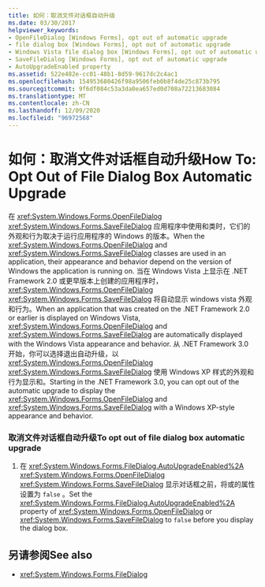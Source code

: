 ```yaml
---
title: 如何：取消文件对话框自动升级
ms.date: 03/30/2017
helpviewer_keywords:
- OpenFileDialog [Windows Forms], opt out of automatic upgrade
- file dialog box [Windows Forms], opt out of automatic upgrade
- Windows Vista file dialog box [Windows Forms], opt out of automatic upgrade
- SaveFileDialog [Windows Forms], opt out of automatic upgrade
- AutoUpgradeEnabled property
ms.assetid: 522e482e-cc01-48b1-8d59-9617dc2c4ac1
ms.openlocfilehash: 154953680426f98a9506feb0b8f4de25c873b795
ms.sourcegitcommit: 9f6df084c53a3da0ea657ed0d708a72213683084
ms.translationtype: MT
ms.contentlocale: zh-CN
ms.lasthandoff: 12/09/2020
ms.locfileid: "96972568"
---
```

# <a name="how-to-opt-out-of-file-dialog-box-automatic-upgrade"></a><span data-ttu-id="93d6f-102">如何：取消文件对话框自动升级</span><span class="sxs-lookup"><span data-stu-id="93d6f-102">How To: Opt Out of File Dialog Box Automatic Upgrade</span></span>
<span data-ttu-id="93d6f-103">在 <xref:System.Windows.Forms.OpenFileDialog> <xref:System.Windows.Forms.SaveFileDialog> 应用程序中使用和类时，它们的外观和行为取决于运行应用程序的 Windows 的版本。</span><span class="sxs-lookup"><span data-stu-id="93d6f-103">When the <xref:System.Windows.Forms.OpenFileDialog> and <xref:System.Windows.Forms.SaveFileDialog> classes are used in an application, their appearance and behavior depend on the version of Windows the application is running on.</span></span> <span data-ttu-id="93d6f-104">当在 Windows Vista 上显示在 .NET Framework 2.0 或更早版本上创建的应用程序时， <xref:System.Windows.Forms.OpenFileDialog> <xref:System.Windows.Forms.SaveFileDialog> 将自动显示 windows vista 外观和行为。</span><span class="sxs-lookup"><span data-stu-id="93d6f-104">When an application that was created on the .NET Framework 2.0 or earlier is displayed on Windows Vista, <xref:System.Windows.Forms.OpenFileDialog> and <xref:System.Windows.Forms.SaveFileDialog> are automatically displayed with the Windows Vista appearance and behavior.</span></span> <span data-ttu-id="93d6f-105">从 .NET Framework 3.0 开始，你可以选择退出自动升级，以 <xref:System.Windows.Forms.OpenFileDialog> <xref:System.Windows.Forms.SaveFileDialog> 使用 Windows XP 样式的外观和行为显示和。</span><span class="sxs-lookup"><span data-stu-id="93d6f-105">Starting in the .NET Framework 3.0, you can opt out of the automatic upgrade to display the <xref:System.Windows.Forms.OpenFileDialog> and <xref:System.Windows.Forms.SaveFileDialog> with a Windows XP-style appearance and behavior.</span></span>  
  
### <a name="to-opt-out-of-file-dialog-box-automatic-upgrade"></a><span data-ttu-id="93d6f-106">取消文件对话框自动升级</span><span class="sxs-lookup"><span data-stu-id="93d6f-106">To opt out of file dialog box automatic upgrade</span></span>  
  
1. <span data-ttu-id="93d6f-107">在 <xref:System.Windows.Forms.FileDialog.AutoUpgradeEnabled%2A> <xref:System.Windows.Forms.OpenFileDialog> <xref:System.Windows.Forms.SaveFileDialog> 显示对话框之前，将或的属性设置为 `false` 。</span><span class="sxs-lookup"><span data-stu-id="93d6f-107">Set the <xref:System.Windows.Forms.FileDialog.AutoUpgradeEnabled%2A> property of <xref:System.Windows.Forms.OpenFileDialog> or <xref:System.Windows.Forms.SaveFileDialog> to `false` before you display the dialog box.</span></span>  
  
## <a name="see-also"></a><span data-ttu-id="93d6f-108">另请参阅</span><span class="sxs-lookup"><span data-stu-id="93d6f-108">See also</span></span>

- <xref:System.Windows.Forms.FileDialog>
